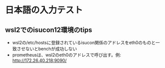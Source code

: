 # 日本語の入力テスト
## wsl2でのisucon12環境のtips
- wsl2の/etc/hostsに登録されているisucon関係のアドレスをeth0のものと一致させないとbenchが成功しない
- prometheusは、wsl2のeth0のアドレスで呼び出す。例: http://172.26.40.218:9090/
